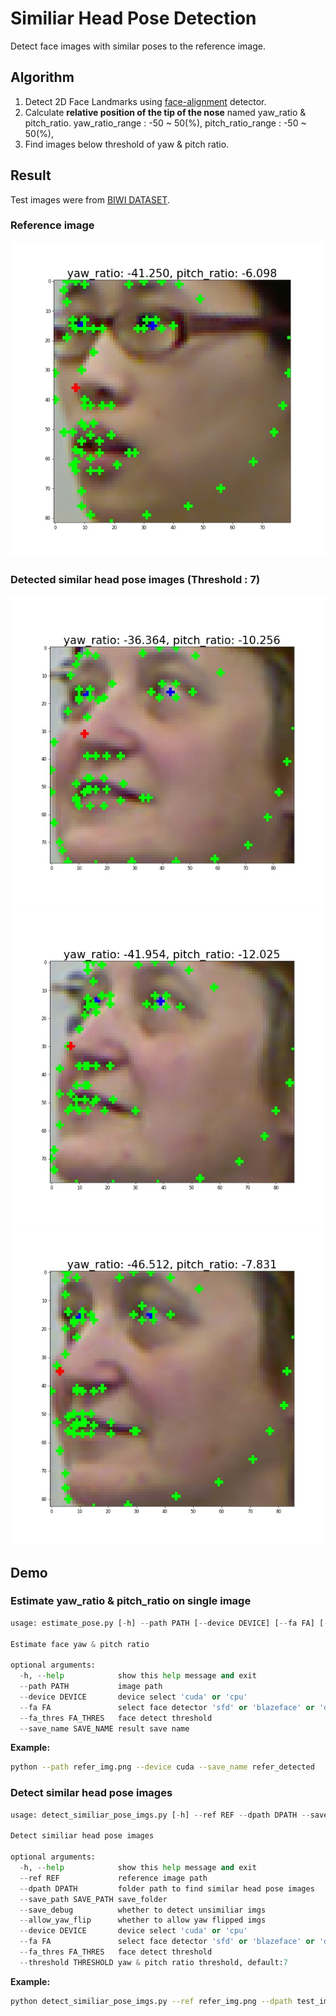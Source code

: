 # Similiar Head Pose Detection

Detect face images with similar poses to the reference image.

## Algorithm
1. Detect 2D Face Landmarks using [face-alignment](https://github.com/1adrianb/face-alignment) detector.
2. Calculate **relative position of the tip of the nose** named yaw_ratio & pitch_ratio.
yaw_ratio_range : -50 ~ 50(%), pitch_ratio_range : -50 ~ 50(%), 
3. Find images below threshold of yaw & pitch ratio.

## Result
Test images were from [BIWI DATASET](https://paperswithcode.com/dataset/biwi).
### Reference image
![ref](./readme_imgs/reference_img.jpg)

### Detected similar head pose images (Threshold : 7)
![f1](./readme_imgs/detected01.jpg)
![f2](./readme_imgs/detected02.jpg)
![f3](./readme_imgs/detected03.jpg)

## Demo
### Estimate yaw_ratio & pitch_ratio on single image
```python
usage: estimate_pose.py [-h] --path PATH [--device DEVICE] [--fa FA] [--fa_thres FA_THRES] [--save_name SAVE_NAME]

Estimate face yaw & pitch ratio

optional arguments:
  -h, --help            show this help message and exit
  --path PATH           image path
  --device DEVICE       device select 'cuda' or 'cpu'
  --fa FA               select face detector 'sfd' or 'blazeface' or 'dlib'
  --fa_thres FA_THRES   face detect threshold
  --save_name SAVE_NAME result save name
```
**Example:**
```bash
python --path refer_img.png --device cuda --save_name refer_detected
```

### Detect similar head pose images
```python
usage: detect_similiar_pose_imgs.py [-h] --ref REF --dpath DPATH --save_path SAVE_PATH [--save_debug] [--allow_yaw_flip] [--device DEVICE] [--fa FA] [--fa_thres FA_THRES] [--threshold THRESHOLD]

Detect similiar head pose images

optional arguments:
  -h, --help            show this help message and exit
  --ref REF             reference image path
  --dpath DPATH         folder path to find similar head pose images
  --save_path SAVE_PATH save_folder
  --save_debug          whether to detect unsimiliar imgs
  --allow_yaw_flip      whether to allow yaw flipped imgs
  --device DEVICE       device select 'cuda' or 'cpu'
  --fa FA               select face detector 'sfd' or 'blazeface' or 'dlib'
  --fa_thres FA_THRES   face detect threshold
  --threshold THRESHOLD yaw & pitch ratio threshold, default:7
```
**Example:**
```bash
python detect_similiar_pose_imgs.py --ref refer_img.png --dpath test_imgs --save_path detected --save_debug --device cuda --threshold 7
```